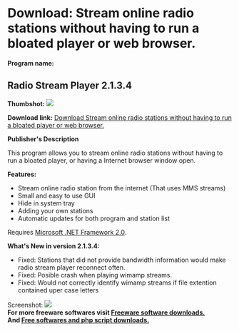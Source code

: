 # Download: Stream online radio stations without having to run a bloated player or web browser. 

**Program name:**

## Radio Stream Player 2.1.3.4

  
**Thumbshot:** ![](http://www.freewarefiles.com/screenshot/radiostreamplayer_md.gif)   
  
**Download link:** [Download Stream online radio stations without having to run a bloated player or web browser. ](http://freesoftwares.boysofts.com/Radio-Stream-Player_program_31587.html)  
  


**Publisher's Description**  
  


This program allows you to stream online radio stations without having to run a bloated player, or having a Internet browser window open. 

**Features:**

  * Stream online radio station from the internet (That uses MMS streams) 
  * Small and easy to use GUI 
  * Hide in system tray 
  * Adding your own stations 
  * Automatic updates for both program and station list 

Requires [Microsoft .NET Framework 2.0](http://www.freewarefiles.com/program_10_108_16026.html). 

**What's New in version 2.1.3.4:**

  * Fixed: Stations that did not provide bandwidth information would make radio stream player reconnect often. 
  * Fixed: Posible crash when playing wimamp streams. 
  * Fixed: Would not correctly identify wimamp streams if file extention contained uper case letters 

  
  
Screenshot: ![](http://www.freewarefiles.com/screenshot/radiostreamplayer.gif)   
**For more freeware softwares visit [Freeware software downloads.](http://freesoftwares.boysofts.com/)**   
**And [Free softwares and php script downloads.](http://www.boysofts.com/)**

